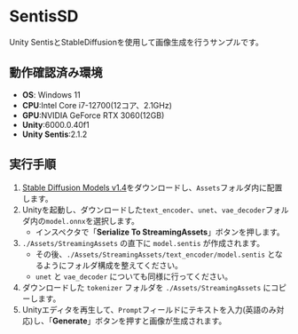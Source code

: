 # SentisSD
Unity SentisとStableDiffusionを使用して画像生成を行うサンプルです。

## 動作確認済み環境
- **OS**: Windows 11
- **CPU**:Intel Core i7-12700(12コア、2.1GHz)
- **GPU**:NVIDIA GeForce RTX 3060(12GB)
- **Unity**:6000.0.40f1  
- **Unity Sentis**:2.1.2

## 実行手順
1. [Stable Diffusion Models v1.4](https://huggingface.co/CompVis/stable-diffusion-v1-4/tree/onnx)をダウンロードし、`Assets`フォルダ内に配置します。
2. Unityを起動し、ダウンロードした`text_encoder`、`unet`、`vae_decoder`フォルダ内の`model.onnx`を選択します。
   - インスペクタで「**Serialize To StreamingAssets**」ボタンを押します。
3. `./Assets/StreamingAssets` の直下に `model.sentis` が作成されます。
   - その後、`./Assets/StreamingAssets/text_encoder/model.sentis` となるようにフォルダ構成を整えてください。
   - `unet` と `vae_decoder` についても同様に行ってください。
4. ダウンロードした `tokenizer` フォルダを `./Assets/StreamingAssets` にコピーします。
5. Unityエディタを再生して、`Prompt`フィールドにテキストを入力(英語のみ対応)し、「**Generate**」ボタンを押すと画像が生成されます。
